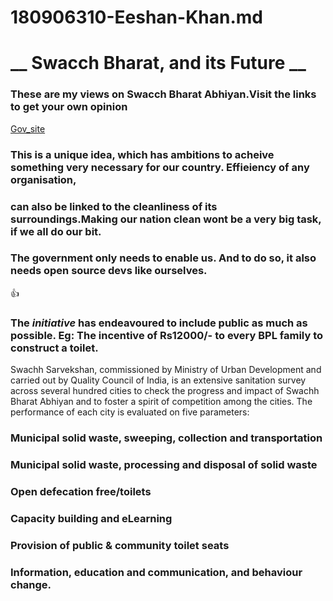 # 180906310-Eeshan-Khan.md
# __ Swacch Bharat, and its Future __
### These are my views on Swacch Bharat Abhiyan.Visit the links to get your own opinion

[Gov_site](https://swachhbharatmission.gov.in/)

### This is a unique idea, which has ambitions to acheive something very necessary for our country. Effieiency of any organisation,
### can also be linked to the cleanliness of its surroundings.Making our nation clean wont be a very big task, if we all do our bit.
### The government only needs to enable us. And to do so, it also needs open source devs like ourselves.

:+1:

### The _initiative_ has endeavoured to include public as much as possible. Eg: The incentive of Rs12000/- to every BPL family to construct a toilet.
Swachh Sarvekshan, commissioned by Ministry of Urban Development and carried out by Quality Council of India, is an extensive sanitation survey across several hundred cities to check the progress and impact of Swachh Bharat Abhiyan and to foster a spirit of competition among the cities. The performance of each city is evaluated on five parameters:

### Municipal solid waste, sweeping, collection and transportation
### Municipal solid waste, processing and disposal of solid waste
### Open defecation free/toilets
### Capacity building and eLearning
### Provision of public & community toilet seats
### Information, education and communication, and behaviour change.


